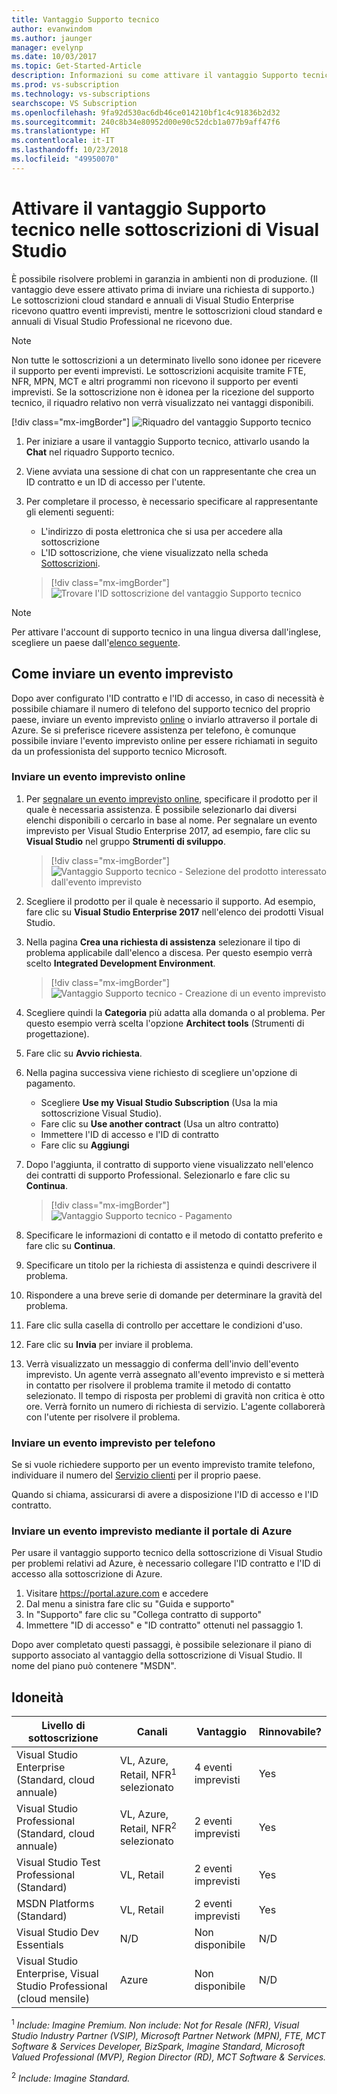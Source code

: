 ```yaml
---
title: Vantaggio Supporto tecnico
author: evanwindom
ms.author: jaunger
manager: evelynp
ms.date: 10/03/2017
ms.topic: Get-Started-Article
description: Informazioni su come attivare il vantaggio Supporto tecnico incluso nella sottoscrizione di Visual Studio.
ms.prod: vs-subscription
ms.technology: vs-subscriptions
searchscope: VS Subscription
ms.openlocfilehash: 9fa92d530ac6db46ce014210bf1c4c91836b2d32
ms.sourcegitcommit: 240c8b34e80952d00e90c52dcb1a077b9aff47f6
ms.translationtype: HT
ms.contentlocale: it-IT
ms.lasthandoff: 10/23/2018
ms.locfileid: "49950070"
---
```

# <a name="activate-the-technical-support-benefit-in-visual-studio-subscriptions"></a>Attivare il vantaggio Supporto tecnico nelle sottoscrizioni di Visual Studio

È possibile risolvere problemi in garanzia in ambienti non di produzione. (Il vantaggio deve essere attivato prima di inviare una richiesta di supporto.) Le sottoscrizioni cloud standard e annuali di Visual Studio Enterprise ricevono quattro eventi imprevisti, mentre le sottoscrizioni cloud standard e annuali di Visual Studio Professional ne ricevono due.

> [!NOTE]
> Non tutte le sottoscrizioni a un determinato livello sono idonee per ricevere il supporto per eventi imprevisti. Le sottoscrizioni acquisite tramite FTE, NFR, MPN, MCT e altri programmi non ricevono il supporto per eventi imprevisti. Se la sottoscrizione non è idonea per la ricezione del supporto tecnico, il riquadro relativo non verrà visualizzato nei vantaggi disponibili.
> 
> [!div class="mx-imgBorder"]
> ![Riquadro del vantaggio Supporto tecnico](_img/vs-tech-support/vs-tech-support-tile.png)


1. Per iniziare a usare il vantaggio Supporto tecnico, attivarlo usando la **Chat** nel riquadro Supporto tecnico. 
2. Viene avviata una sessione di chat con un rappresentante che crea un ID contratto e un ID di accesso per l'utente. 
3. Per completare il processo, è necessario specificare al rappresentante gli elementi seguenti:
   - L'indirizzo di posta elettronica che si usa per accedere alla sottoscrizione
   - L'ID sottoscrizione, che viene visualizzato nella scheda [Sottoscrizioni](https://my.visualstudio.com/subscriptions).

   > [!div class="mx-imgBorder"]
   > ![Trovare l'ID sottoscrizione del vantaggio Supporto tecnico](_img/vs-tech-support/vs-tech-support-subID-cropped.png)


> [!NOTE]
> Per attivare l'account di supporto tecnico in una lingua diversa dall'inglese, scegliere un paese dall'[elenco seguente](https://support.microsoft.com/help/14084/activate-support-contract).   


## <a name="how-to-submit-an-incident"></a>Come inviare un evento imprevisto

Dopo aver configurato l'ID contratto e l'ID di accesso, in caso di necessità è possibile chiamare il numero di telefono del supporto tecnico del proprio paese, inviare un evento imprevisto [online](http://support.microsoft.com/oas/) o inviarlo attraverso il portale di Azure. Se si preferisce ricevere assistenza per telefono, è comunque possibile inviare l'evento imprevisto online per essere richiamati in seguito da un professionista del supporto tecnico Microsoft.

### <a name="submit-an-incident-online"></a>Inviare un evento imprevisto online

1. Per [segnalare un evento imprevisto online](http://support.microsoft.com/oas/), specificare il prodotto per il quale è necessaria assistenza. È possibile selezionarlo dai diversi elenchi disponibili o cercarlo in base al nome. Per segnalare un evento imprevisto per Visual Studio Enterprise 2017, ad esempio, fare clic su **Visual Studio** nel gruppo **Strumenti di sviluppo**.
   > [!div class="mx-imgBorder"]    
   > ![Vantaggio Supporto tecnico - Selezione del prodotto interessato dall'evento imprevisto](_img/vs-tech-support/vs-tech-support-select-product.png)

2. Scegliere il prodotto per il quale è necessario il supporto. Ad esempio, fare clic su **Visual Studio Enterprise 2017** nell'elenco dei prodotti Visual Studio.
3. Nella pagina **Crea una richiesta di assistenza** selezionare il tipo di problema applicabile dall'elenco a discesa. Per questo esempio verrà scelto **Integrated Development Environment**.
   > [!div class="mx-imgBorder"]    
   > ![Vantaggio Supporto tecnico - Creazione di un evento imprevisto](_img/vs-tech-support/vs-tech-support-create-incident.png)

4. Scegliere quindi la **Categoria** più adatta alla domanda o al problema. Per questo esempio verrà scelta l'opzione **Architect tools** (Strumenti di progettazione).
5. Fare clic su **Avvio richiesta**.
6. Nella pagina successiva viene richiesto di scegliere un'opzione di pagamento.
   - Scegliere **Use my Visual Studio Subscription** (Usa la mia sottoscrizione Visual Studio).
   - Fare clic su **Use another contract** (Usa un altro contratto)
   - Immettere l'ID di accesso e l'ID di contratto
   - Fare clic su **Aggiungi**
7. Dopo l'aggiunta, il contratto di supporto viene visualizzato nell'elenco dei contratti di supporto Professional. Selezionarlo e fare clic su **Continua**.
   > [!div class="mx-imgBorder"]     
   > ![Vantaggio Supporto tecnico - Pagamento](_img/vs-tech-support/vs-tech-support-payment.png)

8. Specificare le informazioni di contatto e il metodo di contatto preferito e fare clic su **Continua**.
9. Specificare un titolo per la richiesta di assistenza e quindi descrivere il problema.
10. Rispondere a una breve serie di domande per determinare la gravità del problema.
11. Fare clic sulla casella di controllo per accettare le condizioni d'uso.
12. Fare clic su **Invia** per inviare il problema.
13. Verrà visualizzato un messaggio di conferma dell'invio dell'evento imprevisto. Un agente verrà assegnato all'evento imprevisto e si metterà in contatto per risolvere il problema tramite il metodo di contatto selezionato. Il tempo di risposta per problemi di gravità non critica è otto ore. Verrà fornito un numero di richiesta di servizio. L'agente collaborerà con l'utente per risolvere il problema.

### <a name="submit-an-incident-by-phone"></a>Inviare un evento imprevisto per telefono

Se si vuole richiedere supporto per un evento imprevisto tramite telefono, individuare il numero del [Servizio clienti](https://support.microsoft.com/help/13948/global-customer-service-phone-numbers) per il proprio paese.

Quando si chiama, assicurarsi di avere a disposizione l'ID di accesso e l'ID contratto.

### <a name="submit-an-incident-within-the-azure-portal"></a>Inviare un evento imprevisto mediante il portale di Azure

Per usare il vantaggio supporto tecnico della sottoscrizione di Visual Studio per problemi relativi ad Azure, è necessario collegare l'ID contratto e l'ID di accesso alla sottoscrizione di Azure.

1.  Visitare https://portal.azure.com e accedere
2.  Dal menu a sinistra fare clic su "Guida e supporto"
3.  In "Supporto" fare clic su "Collega contratto di supporto"
4.  Immettere "ID di accesso" e "ID contratto" ottenuti nel passaggio 1.

Dopo aver completato questi passaggi, è possibile selezionare il piano di supporto associato al vantaggio della sottoscrizione di Visual Studio.  Il nome del piano può contenere "MSDN".

## <a name="eligibility"></a>Idoneità

| Livello di sottoscrizione                                                 |     Canali                                            | Vantaggio                                                          | Rinnovabile?    |
|--------------------------------------------------------------------|---------------------------------------------------------|------------------------------------------------------------------|---------------|
| Visual Studio Enterprise (Standard, cloud annuale)   | VL, Azure, Retail, NFR<sup>1</sup> selezionato | 4 eventi imprevisti       |  Yes|
| Visual Studio Professional (Standard, cloud annuale) | VL, Azure, Retail, NFR<sup>2</sup> selezionato                                        | 2 eventi imprevisti                                                          |Yes         |
| Visual Studio Test Professional (Standard)                         | VL, Retail                                              | 2 eventi imprevisti                                             |  Yes         |
| MSDN Platforms (Standard)                                          | VL, Retail                                              | 2 eventi imprevisti                                               | Yes         |
| Visual Studio Dev Essentials | N/D | Non disponibile |N/D|
| Visual Studio Enterprise, Visual Studio Professional (cloud mensile) | Azure                                       | Non disponibile                                                           |N/D|

<sup>1</sup> *Include: Imagine Premium. Non include: Not for Resale (NFR), Visual Studio Industry Partner (VSIP), Microsoft Partner Network (MPN), FTE, MCT Software & Services Developer, BizSpark, Imagine Standard, Microsoft Valued Professional (MVP), Region Director (RD), MCT Software & Services.*

<sup>2</sup> *Include: Imagine Standard.*